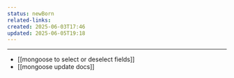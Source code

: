 ```yaml
---
status: newBorn
related-links: 
created: 2025-06-03T17:46
updated: 2025-06-05T19:18
---
```

---

- [[mongoose to select or deselect fields]]
- [[mongoose update docs]]

